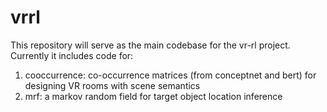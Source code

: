 # vrrl
 
This repository will serve as the main codebase for the vr-rl project. Currently it includes code for:

1. cooccurrence: co-occurrence matrices (from conceptnet and bert) for designing VR rooms with scene semantics
2. mrf: a markov random field for target object location inference
